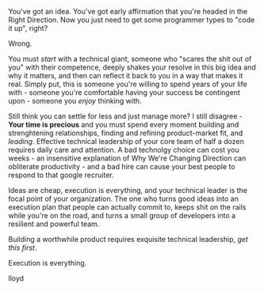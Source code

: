 You've got an idea.  You've got early affirmation that you're headed
in the Right Direction.  Now you just need to get some programmer types
to "code it up", right?

Wrong.

You must *start* with a technical giant, someone who "scares the shit
out of you" with their competence, deeply shakes your resolve in this
big idea and why it matters, and then can reflect it back to you in a
way that makes it real.  Simply put, this is someone you're willing to
spend years of your life with - someone you're comfortable having your
success be contingent upon - someone you *enjoy* thinking with.

Still think you can settle for less and just manage more?  I
still disagree - **Your time is precious** and you must spend every
moment building and strenghtening relationships, finding and refining
product-market fit, and *leading*.  Effective technical leadership of
your core team of half a dozen requires daily care and attention.
A bad technolgy choice can cost you weeks - an insensitive explanation
of Why We're Changing Direction can obliterate productivity - and
a bad hire can cause your best people to respond to that google
recruiter.

Ideas are cheap, execution is everything, and your technical leader is
the focal point of your organization.  The one who turns good ideas
into an execution plan that people can actually commit to, 
keeps shit on the rails while you're on the
road, and turns a small group of developers into a resilient and powerful team.

Building a worthwhile product requires exquisite technical leadership,
*get this first*.

Execution is everything.

lloyd



